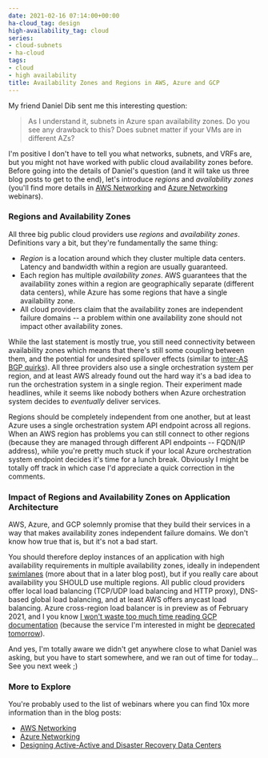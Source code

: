 ```yaml
---
date: 2021-02-16 07:14:00+00:00
ha-cloud_tag: design
high-availability_tag: cloud
series:
- cloud-subnets
- ha-cloud
tags:
- cloud
- high availability
title: Availability Zones and Regions in AWS, Azure and GCP
---
```

My friend Daniel Dib sent me this interesting question:

> As I understand it, subnets in Azure span availability zones. Do you see any drawback to this? Does subnet matter if your VMs are in different AZs?

I'm positive I don't have to tell you what networks, subnets, and VRFs are, but you might not have worked with public cloud availability zones before. Before going into the details of Daniel's question (and it will take us three blog posts to get to the end), let's introduce *regions* and *availability zones*  (you'll find more details in [AWS Networking](https://www.ipspace.net/Amazon_Web_Services_Networking) and [Azure Networking](https://www.ipspace.net/Microsoft_Azure_Networking) webinars).
<!--more-->
### Regions and Availability Zones

All three big public cloud providers use *regions* and *availability zones*. Definitions vary a bit, but they're fundamentally the same thing:

* *Region* is a location around which they cluster multiple data centers. Latency and bandwidth within a region are usually guaranteed.
* Each region has multiple *availability zones*. AWS guarantees that the availability zones within a region are geographically separate (different data centers), while Azure has some regions that have a single availability zone.
* All cloud providers claim that the availability zones are independent failure domains -- a problem within one availability zone should not impact other availability zones.

While the last statement is mostly true, you still need connectivity between availability zones which means that there's still some coupling between them, and the potential for undesired spillover effects (similar to [inter-AS BGP quirks](/2015/04/on-sdn-controllers-interconnectedness.html)). All three providers also use a single orchestration system per region, and at least AWS already found out the hard way it's a bad idea to run the orchestration system in a single region. Their experiment made headlines, while it seems like nobody bothers when Azure orchestration system decides to *eventually* deliver services.

Regions should be completely independent from one another, but at least Azure uses a single orchestration system API endpoint across all regions. When an AWS region has problems you can still connect to other regions (because they are managed through different API endpoints -- FQDN/IP address), while you're pretty much stuck if your local Azure orchestration system endpoint decides it's time for a lunch break. Obviously I might be totally off track in which case I'd appreciate a quick correction in the comments.

### Impact of Regions and Availability Zones on Application Architecture

AWS, Azure, and GCP solemnly promise that they build their services in a way that makes availability zones independent failure domains. We don't know how true that is, but it's not a bad start.

You should therefore deploy instances of an application with high availability requirements in multiple availability zones, ideally in independent [swimlanes](https://akfpartners.com/growth-blog/fault-isolation-swim-lane) (more about that in a later blog post), but if you really care about availability you SHOULD use multiple regions. All public cloud providers offer local load balancing (TCP/UDP load balancing and HTTP proxy), DNS-based global load balancing, and at least AWS offers anycast load balancing. Azure cross-region load balancer is in preview as of February 2021, and I you know [I won't waste too much time reading GCP documentation](/2020/08/selecting-public-cloud.html) (because the service I'm interested in might be [deprecated tomorrow](https://medium.com/@steve.yegge/dear-google-cloud-your-deprecation-policy-is-killing-you-ee7525dc05dc)).

And yes, I'm totally aware we didn't get anywhere close to what Daniel was asking, but you have to start somewhere, and we ran out of time for today... See you next week ;)

### More to Explore

You're probably used to the list of webinars where you can find 10x more information than in the blog posts:

* [AWS Networking](https://www.ipspace.net/Amazon_Web_Services_Networking)
* [Azure Networking](https://www.ipspace.net/Microsoft_Azure_Networking)
* [Designing Active-Active and Disaster Recovery Data Centers](https://www.ipspace.net/Designing_Active-Active_and_Disaster_Recovery_Data_Centers)

